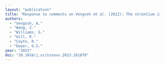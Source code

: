 ```yaml
---
layout: "publication"
title: "Response to comments on Vengosh et al. (2022): The strontium isotope fingerprint of phosphate rocks mining"
authors:
  - "Vengosh, A."
  - "Wang, Z."
  - "Williams, G."
  - "Hill, R."
  - "Coyte, R."
  - "Dwyer, G.S."
year: "2023"
doi: "10.1016/j.scitotenv.2023.161878"
---
```


